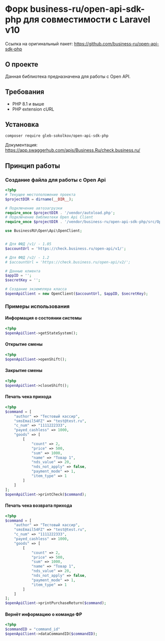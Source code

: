# Форк business-ru/open-api-sdk-php для совместимости с Laravel v10

Ссылка на оригинальный пакет: https://github.com/business-ru/open-api-sdk-php

## О проекте

Данная библиотека предназначена для работы с Open API.

## Требования

* PHP 8.1 и выше
* PHP extension cURL

## Установка

```
composer require gleb-sokolkov/open-api-sdk-php
```

Документация: https://app.swaggerhub.com/apis/Business.Ru/check.business.ru/

## Принцип работы

### Создание файла для работы с Open Api

```php
<?php
# Текущее местоположение проекта
$projectDIR = dirname(__DIR__);

# Подключение автозагрузки
require_once $projectDIR . '/vendor/autoload.php';
# Подключение библиотеки Open Api Client
require_once $projectDIR . '/vendor/business-ru/open-api-sdk-php/src/OpenClient.php';

use BusinessRU\Open\Api\OpenClient;


# Для ФФД /v1/ - 1.05
$accountUrl = 'https://check.business.ru/open-api/v1/';

# Для ФФД /v2/ - 1.2
# $accountUrl = 'https://check.business.ru/open-api/v2/';

# Данные клиента
$appID = '';
$secretKey = '';

# Создание экземпляра класса
$openApiClient = new OpenClient($accountUrl, $appID, $secretKey);
```

### Примеры использования

#### Информация о состоянии системы

```php
<?php
$openApiClient->getStateSystem();
```

#### Открытие смены

```php
<?php
$openApiClient->openShift();
```

#### Закрытие смены

```php
<?php
$openApiClient->closeShift();
```

#### Печать чека прихода

```php
<?php
$command = [
    "author" => "Тестовый кассир",
    "smsEmail54FZ" => "test@test.ru",
    "c_num" => "1111222333",
    "payed_cashless" => 1000,
    "goods" => [
        [
            "count" => 2,
            "price" => 500,
            "sum" => 1000,
            "name" => "Товар 1",
            "nds_value" => 20,
            "nds_not_apply" => false,
            "payment_mode" => 1,
            "item_type" => 1
        ]
    ]
];
$openApiClient->printCheck($command);
```

#### Печать чека возврата прихода

```php
<?php
$command = [
    "author" => "Тестовый кассир",
    "smsEmail54FZ" => "test@test.ru",
    "c_num" => "1111222333",
    "payed_cashless" => 1000,
    "goods" => [
        [
            "count" => 2,
            "price" => 500,
            "sum" => 1000,
            "name" => "Товар 1",
            "nds_value" => 20,
            "nds_not_apply" => false,
            "payment_mode" => 1,
            "item_type" => 1
        ]
    ]
];
$openApiClient->printPurchaseReturn($command);
```

#### Вернёт информацию о команде ФР

```php
<?php
$commandID = "command_id"
$openApiClient->dataCommandID($commandID);
```
